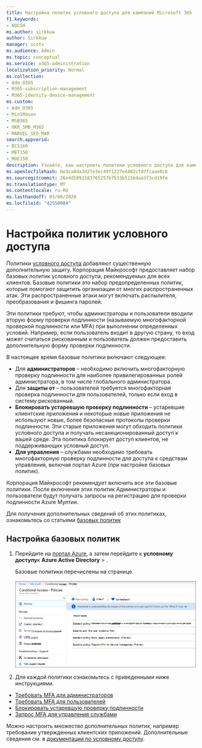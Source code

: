 ```yaml
---
title: Настройка политик условного доступа для кампаний Microsoft 365
f1.keywords:
- NOCSH
ms.author: sirkkuw
author: Sirkkuw
manager: scotv
ms.audience: Admin
ms.topic: conceptual
ms.service: o365-administration
localization_priority: Normal
ms.collection:
- Adm_O365
- M365-subscription-management
- M365-identity-device-management
ms.custom:
- Adm_O365
- MiniMaven
- MSB365
- OKR_SMB_M365
- MARVEL_SEO_MAR
search.appverid:
- BCS160
- MET150
- MOE150
description: Узнайте, как настроить политики условного доступа для кампаний Microsoft 365, чтобы добавить существенную дополнительную защиту.
ms.openlocfilehash: be3ca0da3d27e3ec49f1227e4482cfd7fcaae8cb
ms.sourcegitcommit: 26e4d5091583765257b7533b5156daa373cd19fe
ms.translationtype: MT
ms.contentlocale: ru-RU
ms.lasthandoff: 03/06/2020
ms.locfileid: "42550084"
---
```

# <a name="set-up-conditional-access-policies"></a>Настройка политик условного доступа

Политики [условного доступа](https://docs.microsoft.com/azure/active-directory/conditional-access/overview) добавляют существенную дополнительную защиту. Корпорация Майкрософт предоставляет набор базовых политик условного доступа, рекомендуемых для всех клиентов. Базовые политики это набор предопределенных политик, которые помогают защитить организации от многих распространенных атак. Эти распространенные атаки могут включать распылителя, преобразования и фишинга паролей.

Эти политики требуют, чтобы администраторы и пользователи вводили вторую форму проверки подлинности (называемую многофакторной проверкой подлинности или MFA) при выполнении определенных условий. Например, если пользователь входит в другую страну, то вход может считаться рискованным и пользователь должен предоставить дополнительную форму проверки подлинности. 

В настоящее время базовые политики включают следующее:
- Для **администраторов** &ndash; необходимо включить многофакторную проверку подлинности для наиболее привилегированных ролей администратора, в том числе глобального администратора.
- Для **защиты от** &ndash; пользователей требуется многофакторная проверка подлинности для пользователей, только если вход в систему рискованный. 
- **Блокировать устаревшую проверку подлинности** &ndash; устаревшие клиентские приложения и некоторые новые приложения не используют новые, более безопасные протоколы проверки подлинности. Эти старые приложения могут обходить политики условного доступа и получать несанкционированный доступ к вашей среде. Эта политика блокирует доступ клиентов, не поддерживающих условный доступ. 
- **Для управления** &ndash; службами необходимо требовать многофакторную проверку подлинности для доступа к средствам управления, включая портал Azure (при настройке базовых политик). 

Корпорация Майкрософт рекомендует включить все эти базовые политики. После включения этих политик Администраторы и пользователи будут получать запросы на регистрацию для проверки подлинности Azure Мултии.

Для получения дополнительных сведений об этих политиках, ознакомьтесь со статьями [базовых политик](https://docs.microsoft.com/azure/active-directory/conditional-access/concept-baseline-protection)


## <a name="set-up-baseline-policies"></a>Настройка базовых политик

1. Перейдите на [портал Azure](https://portal.azure.com), а затем перейдите к **условному доступу**к **Azure Active Directory** \> .
    
    Базовые политики перечислены на странице. <br/> <br/>
    ![Страница, на которой перечисляются базовые политики для условного доступа.](../media/baslinepolicies.png)
1. Для каждой политики ознакомьтесь с приведенными ниже инструкциями.

  - [Требовать MFA для администраторов](https://docs.microsoft.com/azure/active-directory/conditional-access/howto-baseline-protect-administrators)
- [Требовать MFA для пользователей](https://docs.microsoft.com/azure/active-directory/conditional-access/howto-baseline-protect-end-users)  
 - [Блокировать устаревшую проверку подлинности](https://docs.microsoft.com/azure/active-directory/conditional-access/howto-baseline-protect-legacy-auth)
  - [Запрос MFA для управления службами](https://docs.microsoft.com/azure/active-directory/conditional-access/howto-baseline-protect-azure)

Можно настроить множество дополнительных политик, например требование утвержденных клиентских приложений. Дополнительные сведения см. в [документации по условному доступу](https://docs.microsoft.com/azure/active-directory/conditional-access/).
